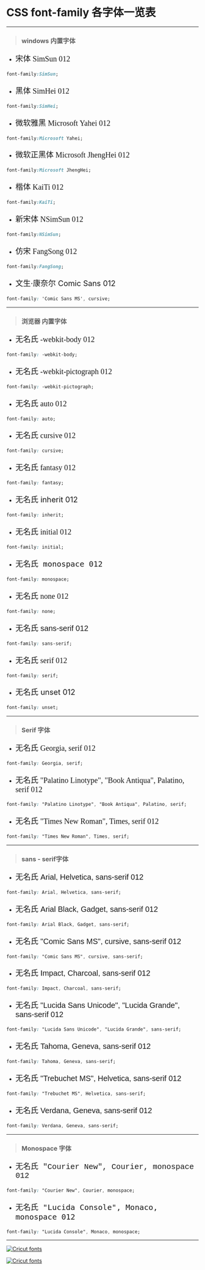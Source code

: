 # CSS font-family 各字体一览表

---

> ### windows 内置字体


- <p class="family" style="font-family:SimSun">宋体 SimSun 012</p>

```css
font-family:SimSun;
```

- <p class="family" style="font-family:SimHei">黑体 SimHei 012</p>

```css
font-family:SimHei;
```

- <p class="family" style="font-family:Microsoft Yahei">微软雅黑 Microsoft Yahei 012</p>

```css
font-family:Microsoft Yahei;
```

- <p class="family" style="font-family:Microsoft JhengHei">微软正黑体 Microsoft JhengHei 012</p>

```css
font-family:Microsoft JhengHei;
```

- <p class="family" style="font-family:KaiTi">楷体 KaiTi 012</p>

```css
font-family:KaiTi;
```

- <p class="family" style="font-family:NSimSun">新宋体 NSimSun 012</p>

```css
font-family:NSimSun;
```

- <p class="family" style="font-family:FangSong">仿宋 FangSong 012</p>

```css
font-family:FangSong;
```

- <p class="family" style="Comic Sans MS', cursive">文生·康奈尔 Comic Sans 012</p>

```css
font-family: 'Comic Sans MS', cursive;
```

---

> ### 浏览器 内置字体

- <p class="family" style="font-family: -webkit-body;">无名氏 -webkit-body 012</p>

```css
font-family: -webkit-body;
```

- <p class="family" style="font-family: -webkit-pictograph;">无名氏 -webkit-pictograph 012</p>

```css
font-family: -webkit-pictograph;
```

- <p class="family" style="font-family: auto;">无名氏 auto 012</p>

```css
font-family: auto;
```

- <p class="family" style="font-family: cursive;">无名氏 cursive 012</p>

```css
font-family: cursive;
```

- <p class="family" style="font-family: fantasy;">无名氏 fantasy 012</p>

```css
font-family: fantasy;
```


- <p class="family" style="font-family: inherit;">无名氏 inherit 012</p>

```css
font-family: inherit;
```


- <p class="family" style="font-family: initial;">无名氏 initial 012</p>

```css
font-family: initial;
```


- <p class="family" style="font-family: monospace;">无名氏 monospace 012</p>

```css
font-family: monospace;
```

- <p class="family" style="font-family: none;">无名氏 none 012</p>

```css
font-family: none;
```


- <p class="family" style="font-family: sans-serif;">无名氏 sans-serif 012</p>

```css
font-family: sans-serif;
```


- <p class="family" style="font-family: serif;">无名氏 serif 012</p>

```css
font-family: serif;
```


- <p class="family" style="font-family: unset;">无名氏 unset 012</p>

```css
font-family: unset;
```

---

> ### Serif 字体

- <p class="family" style="font-family: Georgia, serif;">无名氏 Georgia, serif 012</p>

```css
font-family: Georgia, serif;
```

- <p class="family" style="font-family: 'Palatino Linotype', 'Book Antiqua', Palatino, serif;">无名氏 "Palatino Linotype", "Book Antiqua", Palatino, serif 012</p>

```css
font-family: "Palatino Linotype", "Book Antiqua", Palatino, serif;
```

- <p class="family" style="font-family: 'Times New Roman', Times, serif">无名氏 "Times New Roman", Times, serif 012</p>

```css
font-family: "Times New Roman", Times, serif;
```

---

> ### sans - serif字体

- <p class="family" style="font-family: Arial, Helvetica, sans-serif;">无名氏 Arial, Helvetica, sans-serif 012</p>

```css
font-family: Arial, Helvetica, sans-serif;
```

- <p class="family" style="font-family: Arial Black, Gadget, sans-serif;">无名氏 Arial Black, Gadget, sans-serif 012</p>

```css
font-family: Arial Black, Gadget, sans-serif;
```

- <p class="family" style="font-family: 'Comic Sans MS', cursive, sans-serif;">无名氏 "Comic Sans MS", cursive, sans-serif 012</p>

```css
font-family: "Comic Sans MS", cursive, sans-serif;
```

- <p class="family" style="font-family: Impact, Charcoal, sans-serif;">无名氏 Impact, Charcoal, sans-serif 012</p>

```css
font-family: Impact, Charcoal, sans-serif;
```

- <p class="family" style="font-family: 'Lucida Sans Unicode', 'Lucida Grande', sans-serif;">无名氏 "Lucida Sans Unicode", "Lucida Grande", sans-serif 012</p>

```css
font-family: "Lucida Sans Unicode", "Lucida Grande", sans-serif;
```

- <p class="family" style="font-family: Tahoma, Geneva, sans-serif;">无名氏 Tahoma, Geneva, sans-serif 012</p>

```css
font-family: Tahoma, Geneva, sans-serif;
```

- <p class="family" style="font-family: 'Trebuchet MS', Helvetica, sans-serif;">无名氏 "Trebuchet MS", Helvetica, sans-serif 012</p>

```css
font-family: "Trebuchet MS", Helvetica, sans-serif;
```

- <p class="family" style="font-family: Verdana, Geneva, sans-serif;">无名氏 Verdana, Geneva, sans-serif 012</p>

```css
font-family: Verdana, Geneva, sans-serif;
```

---

> ### Monospace 字体

- <p class="family" style="font-family: 'Courier New', Courier, monospace;">无名氏 "Courier New", Courier, monospace 012</p>

```css
font-family: "Courier New", Courier, monospace;
```

- <p class="family" style="font-family: 'Lucida Console', Monaco, monospace;">无名氏 "Lucida Console", Monaco, monospace 012</p>

```css
font-family: "Lucida Console", Monaco, monospace;
```

---

[![Cricut fonts](https://see.fontimg.com/api/renderfont4/BW55G/eyJyIjoiZnMiLCJoIjo2NSwidyI6MTAwMCwiZnMiOjY1LCJmZ2MiOiIjMDAwMDAwIiwiYmdjIjoiI0ZGRkZGRiIsInQiOjF9/TmlkaG9nZ8K3RMK3Sm9raW5n/junitta.png)](https://www.fontspace.com/category/cricut)

[![Cricut fonts](https://see.fontimg.com/api/renderfont4/BW55G/eyJyIjoiZnMiLCJoIjo2NSwidyI6MTAwMCwiZnMiOjY1LCJmZ2MiOiIjRTgxMjcxIiwiYmdjIjoiI0ZGRkZGRiIsInQiOjF9/Sm9raW5n/junitta.png)](https://www.fontspace.com/category/cricut)


<style>
    .family{
        font-size:20px;
    }
</style>